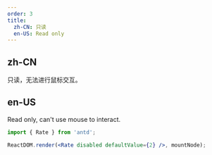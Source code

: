 ```yaml
---
order: 3
title:
  zh-CN: 只读
  en-US: Read only
---
```


## zh-CN

只读，无法进行鼠标交互。

## en-US

Read only, can't use mouse to interact.

````jsx
import { Rate } from 'antd';

ReactDOM.render(<Rate disabled defaultValue={2} />, mountNode);
````
